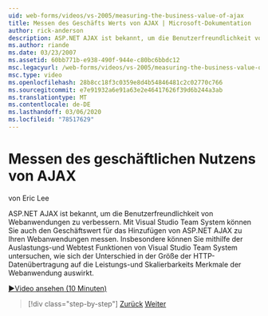 ```yaml
---
uid: web-forms/videos/vs-2005/measuring-the-business-value-of-ajax
title: Messen des Geschäfts Werts von AJAX | Microsoft-Dokumentation
author: rick-anderson
description: ASP.NET AJAX ist bekannt, um die Benutzerfreundlichkeit von Webanwendungen zu verbessern. Mit Visual Studio Team System können Sie auch den Busine messen...
ms.author: riande
ms.date: 03/23/2007
ms.assetid: 60bb771b-e938-490f-944e-c80bc6bbdc12
msc.legacyurl: /web-forms/videos/vs-2005/measuring-the-business-value-of-ajax
msc.type: video
ms.openlocfilehash: 28b8cc18f3c0359e8d4b54846481c2c02770c766
ms.sourcegitcommit: e7e91932a6e91a63e2e46417626f39d6b244a3ab
ms.translationtype: MT
ms.contentlocale: de-DE
ms.lasthandoff: 03/06/2020
ms.locfileid: "78517629"
---
```

# <a name="measuring-the-business-value-of-ajax"></a>Messen des geschäftlichen Nutzens von AJAX

von Eric Lee

ASP.NET AJAX ist bekannt, um die Benutzerfreundlichkeit von Webanwendungen zu verbessern. Mit Visual Studio Team System können Sie auch den Geschäftswert für das Hinzufügen von ASP.NET AJAX zu Ihren Webanwendungen messen. Insbesondere können Sie mithilfe der Auslastungs-und Webtest Funktionen von Visual Studio Team System untersuchen, wie sich der Unterschied in der Größe der HTTP-Datenübertragung auf die Leistungs-und Skalierbarkeits Merkmale der Webanwendung auswirkt.

[&#9654;Video ansehen (10 Minuten)](https://channel9.msdn.com/Blogs/ASP-NET-Site-Videos/measuring-the-business-value-of-ajax)

> [!div class="step-by-step"]
> [Zurück](introduction-to-managing-and-running-tests-with-team-system.md)
> [Weiter](code-coverage-of-automated-tests.md)

